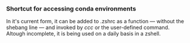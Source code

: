 ### Shortcut for accessing conda environments

In it's current form, it can be added to .zshrc as a function — without the shebang line — and invoked by *ccc* or the user-defined command. 
<br> Altough incomplete, it is being used on a daily basis in a zshell.
